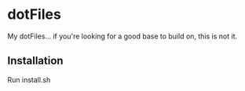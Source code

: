dotFiles
========

My dotFiles... if you're looking for a good base to build on, this is not it.

Installation
----------
Run install.sh
